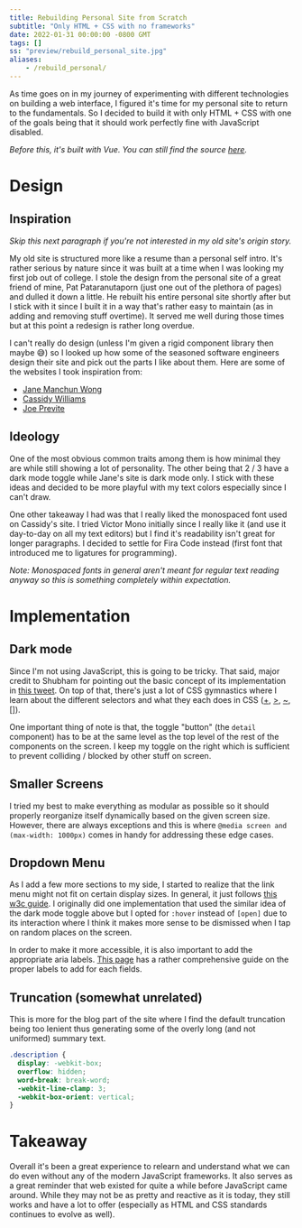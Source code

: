 ```yaml
---
title: Rebuilding Personal Site from Scratch
subtitle: "Only HTML + CSS with no frameworks"
date: 2022-01-31 00:00:00 -0800 GMT
tags: []
ss: "preview/rebuild_personal_site.jpg"
aliases:
    - /rebuild_personal/
---
```


As time goes on in my journey of experimenting with different technologies on building a web interface, I figured it's time for my personal site to return to the fundamentals. So I decided to build it with only HTML + CSS with one of the goals being that it should work perfectly fine with JavaScript disabled.

*Before this, it's built with Vue. You can still find the source [here](https://github.com/binhonglee/binhonglee.github.io/tree/old_dev).*

# Design

## Inspiration

*Skip this next paragraph if you're not interested in my old site's origin story.*

My old site is structured more like a resume than a personal self intro. It's rather serious by nature since it was built at a time when I was looking my first job out of college. I stole the design from the personal site of a great friend of mine, Pat Pataranutaporn (just one out of the plethora of pages) and dulled it down a little. He rebuilt his entire personal site shortly after but I stick with it since I built it in a way that's rather easy to maintain (as in adding and removing stuff overtime). It served me well during those times but at this point a redesign is rather long overdue.

I can't really do design (unless I'm given a rigid component library then maybe 😅) so I looked up how some of the seasoned software engineers design their site and pick out the parts I like about them. Here are some of the websites I took inspiration from:

- [Jane Manchun Wong](https://wongmjane.com/)
- [Cassidy Williams](https://cassidoo.co/)
- [Joe Previte](https://joeprevite.com/)

## Ideology

One of the most obvious common traits among them is how minimal they are while still showing a lot of personality. The other being that 2 / 3 have a dark mode toggle while Jane's site is dark mode only. I stick with these ideas and decided to be more playful with my text colors especially since I can't draw. 

One other takeaway I had was that I really liked the monospaced font used on Cassidy's site. I tried Victor Mono initially since I really like it (and use it day-to-day on all my text editors) but I find it's readability isn't great for longer paragraphs. I decided to settle for Fira Code instead (first font that introduced me to ligatures for programming).

*Note: Monospaced fonts in general aren't meant for regular text reading anyway so this is something completely within expectation.*

# Implementation

## Dark mode

Since I'm not using JavaScript, this is going to be tricky. That said, major credit to Shubham for pointing out the basic concept of its implementation in [this tweet](https://twitter.com/4shub/status/1259298005368270849). On top of that, there's just a lot of CSS gymnastics where I learn about the different selectors and what they each does in CSS ([+](https://www.w3schools.com/cssref/sel_element_pluss.asp), [>](https://www.w3schools.com/cssref/sel_element_gt.asp), [~](https://www.w3schools.com/cssref/sel_gen_sibling.asp), [[]](https://www.w3schools.com/cssref/sel_attribute.asp)).

One important thing of note is that, the toggle "button" (the `detail` component) has to be at the same level as the top level of the rest of the components on the screen. I keep my toggle on the right which is sufficient to prevent colliding / blocked by other stuff on screen.

## Smaller Screens

I tried my best to make everything as modular as possible so it should properly reorganize itself dynamically based on the given screen size. However, there are always exceptions and this is where `@media screen and (max-width: 1000px)` comes in handy for addressing these edge cases.

## Dropdown Menu

As I add a few more sections to my side, I started to realize that the link menu might not fit on certain display sizes. In general, it just follows [this w3c guide](https://www.w3schools.com/Css/css_dropdowns.asp). I originally did one implementation that used the similar idea of the dark mode toggle above but I opted for `:hover` instead of `[open]` due to its interaction where I think it makes more sense to be dismissed when I tap on random places on the screen.

In order to make it more accessible, it is also important to add the appropriate aria labels. [This page](https://www.w3.org/TR/wai-aria-practices/examples/menu-button/menu-button-links.html) has a rather comprehensive guide on the proper labels to add for each fields.

## Truncation (somewhat unrelated)

This is more for the blog part of the site where I find the default truncation being too lenient thus generating some of the overly long (and not uniformed) summary text.

```css
.description {
  display: -webkit-box; 
  overflow: hidden; 
  word-break: break-word;
  -webkit-line-clamp: 3; 
  -webkit-box-orient: vertical; 
}
```

# Takeaway 

Overall it's been a great experience to relearn and understand what we can do even without any of the modern JavaScript frameworks. It also serves as a great reminder that web existed for quite a while before JavaScript came around. While they may not be as pretty and reactive as it is today, they still works and have a lot to offer (especially as HTML and CSS standards continues to evolve as well).